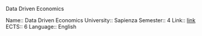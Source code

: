 Data Driven Economics

Name:: Data Driven Economics
University:: Sapienza
Semester:: 4
Link:: [link](http://datascience.i3s.uniroma1.it/it/node/5805)
ECTS:: 6
Language:: English